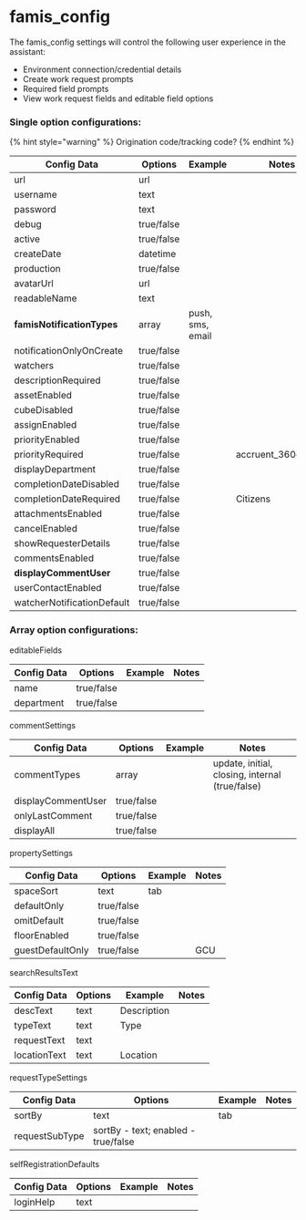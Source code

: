 # famis\_config

The famis\_config settings will control the following user experience in the assistant:

* Environment connection/credential details
* Create work request prompts
* Required field prompts
* View work request fields and editable field options

### Single option configurations:

{% hint style="warning" %}
Origination code/tracking code?
{% endhint %}

| Config Data                | Options    | Example          | Notes              |
| -------------------------- | ---------- | ---------------- | ------------------ |
| url                        | url        |                  |                    |
| username                   | text       |                  |                    |
| password                   | text       |                  |                    |
| debug                      | true/false |                  |                    |
| active                     | true/false |                  |                    |
| createDate                 | datetime   |                  |                    |
| production                 | true/false |                  |                    |
| avatarUrl                  | url        |                  |                    |
| readableName               | text       |                  |                    |
| **famisNotificationTypes** | array      | push, sms, email |                    |
| notificationOnlyOnCreate   | true/false |                  |                    |
| watchers                   | true/false |                  |                    |
| descriptionRequired        | true/false |                  |                    |
| assetEnabled               | true/false |                  |                    |
| cubeDisabled               | true/false |                  |                    |
| assignEnabled              | true/false |                  |                    |
| priorityEnabled            | true/false |                  |                    |
| priorityRequired           | true/false |                  | accruent\_360demom |
| displayDepartment          | true/false |                  |                    |
| completionDateDisabled     | true/false |                  |                    |
| completionDateRequired     | true/false |                  | Citizens           |
| attachmentsEnabled         | true/false |                  |                    |
| cancelEnabled              | true/false |                  |                    |
| showRequesterDetails       | true/false |                  |                    |
| commentsEnabled            | true/false |                  |                    |
| **displayCommentUser**     | true/false |                  |                    |
| userContactEnabled         | true/false |                  |                    |
| watcherNotificationDefault | true/false |                  |                    |

### Array option configurations:

editableFields

| Config Data | Options    | Example | Notes |
| ----------- | ---------- | ------- | ----- |
| name        | true/false |         |       |
| department  | true/false |         |       |

commentSettings

| Config Data        | Options    | Example | Notes                                           |
| ------------------ | ---------- | ------- | ----------------------------------------------- |
| commentTypes       | array      |         | update, initial, closing, internal (true/false) |
| displayCommentUser | true/false |         |                                                 |
| onlyLastComment    | true/false |         |                                                 |
| displayAll         | true/false |         |                                                 |

propertySettings

| Config Data      | Options    | Example | Notes |
| ---------------- | ---------- | ------- | ----- |
| spaceSort        | text       | tab     |       |
| defaultOnly      | true/false |         |       |
| omitDefault      | true/false |         |       |
| floorEnabled     | true/false |         |       |
| guestDefaultOnly | true/false |         | GCU   |

searchResultsText

| Config Data  | Options | Example     | Notes |
| ------------ | ------- | ----------- | ----- |
| descText     | text    | Description |       |
| typeText     | text    | Type        |       |
| requestText  | text    |             |       |
| locationText | text    | Location    |       |

requestTypeSettings

| Config Data    | Options                             | Example | Notes |
| -------------- | ----------------------------------- | ------- | ----- |
| sortBy         | text                                | tab     |       |
| requestSubType | sortBy - text; enabled - true/false |         |       |

selfRegistrationDefaults

| Config Data | Options | Example | Notes |
| ----------- | ------- | ------- | ----- |
| loginHelp   | text    |         |       |
